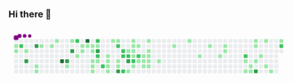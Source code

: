 ### Hi there 👋

<svg viewBox="-16 -32 880 192" width="880" height="192" xmlns="http://www.w3.org/2000/svg"><desc>Generated with https://github.com/Platane/snk</desc><style>:root{--cb:#1b1f230a;--cs:purple;--ce:#ebedf0;--c0:#ebedf0;--c1:#9be9a8;--c2:#40c463;--c3:#30a14e;--c4:#216e39}.c{shape-rendering:geometricPrecision;fill:var(--ce);stroke-width:1px;stroke:var(--cb);animation:none 43700ms linear infinite;width:12px;height:12px}@keyframes c0{0.45%{fill:var(--c1)}0.47%,100%{fill:var(--ce)}}.c.c0{fill:var(--c1);animation-name:c0}@keyframes c1{0.68%{fill:var(--c1)}0.7%,100%{fill:var(--ce)}}.c.c1{fill:var(--c1);animation-name:c1}@keyframes c2{63.38%{fill:var(--c2)}63.4%,100%{fill:var(--ce)}}.c.c2{fill:var(--c2);animation-name:c2}@keyframes c3{1.13%{fill:var(--c1)}1.15%,100%{fill:var(--ce)}}.c.c3{fill:var(--c1);animation-name:c3}@keyframes c4{91.29%{fill:var(--c3)}91.31%,100%{fill:var(--ce)}}.c.c4{fill:var(--c3);animation-name:c4}@keyframes c5{92.44%{fill:var(--c3)}92.46%,100%{fill:var(--ce)}}.c.c5{fill:var(--c3);animation-name:c5}@keyframes c6{21.96%{fill:var(--c1)}21.98%,100%{fill:var(--ce)}}.c.c6{fill:var(--c1);animation-name:c6}@keyframes c7{22.19%{fill:var(--c1)}22.21%,100%{fill:var(--ce)}}.c.c7{fill:var(--c1);animation-name:c7}@keyframes c8{2.05%{fill:var(--c1)}2.07%,100%{fill:var(--ce)}}.c.c8{fill:var(--c1);animation-name:c8}@keyframes c9{2.51%{fill:var(--c1)}2.53%,100%{fill:var(--ce)}}.c.c9{fill:var(--c1);animation-name:c9}@keyframes ca{2.96%{fill:var(--c1)}2.98%,100%{fill:var(--ce)}}.c.ca{fill:var(--c1);animation-name:ca}@keyframes cb{94.27%{fill:var(--c4)}94.29%,100%{fill:var(--ce)}}.c.cb{fill:var(--c4);animation-name:cb}@keyframes cc{89.01%{fill:var(--c3)}89.03%,100%{fill:var(--ce)}}.c.cc{fill:var(--c3);animation-name:cc}@keyframes cd{20.58%{fill:var(--c1)}20.6%,100%{fill:var(--ce)}}.c.cd{fill:var(--c1);animation-name:cd}@keyframes ce{3.65%{fill:var(--c1)}3.67%,100%{fill:var(--ce)}}.c.ce{fill:var(--c1);animation-name:ce}@keyframes cf{88.32%{fill:var(--c3)}88.34%,100%{fill:var(--ce)}}.c.cf{fill:var(--c3);animation-name:cf}@keyframes cg{60.63%{fill:var(--c2)}60.65%,100%{fill:var(--ce)}}.c.cg{fill:var(--c2);animation-name:cg}@keyframes ch{19.67%{fill:var(--c1)}19.69%,100%{fill:var(--ce)}}.c.ch{fill:var(--c1);animation-name:ch}@keyframes ci{4.34%{fill:var(--c1)}4.36%,100%{fill:var(--ce)}}.c.ci{fill:var(--c1);animation-name:ci}@keyframes cj{19.21%{fill:var(--c1)}19.23%,100%{fill:var(--ce)}}.c.cj{fill:var(--c1);animation-name:cj}@keyframes ck{96.33%{fill:var(--c4)}96.35%,100%{fill:var(--ce)}}.c.ck{fill:var(--c4);animation-name:ck}@keyframes cl{4.57%{fill:var(--c1)}4.59%,100%{fill:var(--ce)}}.c.cl{fill:var(--c1);animation-name:cl}@keyframes cm{4.8%{fill:var(--c1)}4.82%,100%{fill:var(--ce)}}.c.cm{fill:var(--c1);animation-name:cm}@keyframes cn{18.75%{fill:var(--c1)}18.77%,100%{fill:var(--ce)}}.c.cn{fill:var(--c1);animation-name:cn}@keyframes co{16.01%{fill:var(--c1)}16.03%,100%{fill:var(--ce)}}.c.co{fill:var(--c1);animation-name:co}@keyframes cp{16.24%{fill:var(--c1)}16.26%,100%{fill:var(--ce)}}.c.cp{fill:var(--c1);animation-name:cp}@keyframes cq{16.47%{fill:var(--c1)}16.49%,100%{fill:var(--ce)}}.c.cq{fill:var(--c1);animation-name:cq}@keyframes cr{53.77%{fill:var(--c2)}53.79%,100%{fill:var(--ce)}}.c.cr{fill:var(--c2);animation-name:cr}@keyframes cs{5.02%{fill:var(--c1)}5.04%,100%{fill:var(--ce)}}.c.cs{fill:var(--c1);animation-name:cs}@keyframes ct{87.18%{fill:var(--c3)}87.2%,100%{fill:var(--ce)}}.c.ct{fill:var(--c3);animation-name:ct}@keyframes cu{54.91%{fill:var(--c2)}54.93%,100%{fill:var(--ce)}}.c.cu{fill:var(--c2);animation-name:cu}@keyframes cv{15.78%{fill:var(--c1)}15.8%,100%{fill:var(--ce)}}.c.cv{fill:var(--c1);animation-name:cv}@keyframes cw{55.6%{fill:var(--c2)}55.62%,100%{fill:var(--ce)}}.c.cw{fill:var(--c2);animation-name:cw}@keyframes cx{15.09%{fill:var(--c1)}15.11%,100%{fill:var(--ce)}}.c.cx{fill:var(--c1);animation-name:cx}@keyframes cy{14.86%{fill:var(--c1)}14.88%,100%{fill:var(--ce)}}.c.cy{fill:var(--c1);animation-name:cy}@keyframes cz{17.38%{fill:var(--c1)}17.4%,100%{fill:var(--ce)}}.c.cz{fill:var(--c1);animation-name:cz}@keyframes c10{17.15%{fill:var(--c1)}17.17%,100%{fill:var(--ce)}}.c.c10{fill:var(--c1);animation-name:c10}@keyframes c11{5.94%{fill:var(--c1)}5.96%,100%{fill:var(--ce)}}.c.c11{fill:var(--c1);animation-name:c11}@keyframes c12{6.17%{fill:var(--c1)}6.19%,100%{fill:var(--ce)}}.c.c12{fill:var(--c1);animation-name:c12}@keyframes c13{52.62%{fill:var(--c2)}52.64%,100%{fill:var(--ce)}}.c.c13{fill:var(--c2);animation-name:c13}@keyframes c14{14.41%{fill:var(--c1)}14.43%,100%{fill:var(--ce)}}.c.c14{fill:var(--c1);animation-name:c14}@keyframes c15{14.18%{fill:var(--c1)}14.2%,100%{fill:var(--ce)}}.c.c15{fill:var(--c1);animation-name:c15}@keyframes c16{85.34%{fill:var(--c3)}85.36%,100%{fill:var(--ce)}}.c.c16{fill:var(--c3);animation-name:c16}@keyframes c17{52.16%{fill:var(--c2)}52.18%,100%{fill:var(--ce)}}.c.c17{fill:var(--c2);animation-name:c17}@keyframes c18{51.94%{fill:var(--c2)}51.96%,100%{fill:var(--ce)}}.c.c18{fill:var(--c2);animation-name:c18}@keyframes c19{56.74%{fill:var(--c2)}56.76%,100%{fill:var(--ce)}}.c.c19{fill:var(--c2);animation-name:c19}@keyframes c1a{8%{fill:var(--c1)}8.02%,100%{fill:var(--ce)}}.c.c1a{fill:var(--c1);animation-name:c1a}@keyframes c1b{51.71%{fill:var(--c2)}51.73%,100%{fill:var(--ce)}}.c.c1b{fill:var(--c2);animation-name:c1b}@keyframes c1c{84.43%{fill:var(--c3)}84.45%,100%{fill:var(--ce)}}.c.c1c{fill:var(--c3);animation-name:c1c}@keyframes c1d{13.03%{fill:var(--c1)}13.05%,100%{fill:var(--ce)}}.c.c1d{fill:var(--c1);animation-name:c1d}@keyframes c1e{6.85%{fill:var(--c1)}6.87%,100%{fill:var(--ce)}}.c.c1e{fill:var(--c1);animation-name:c1e}@keyframes c1f{7.08%{fill:var(--c1)}7.1%,100%{fill:var(--ce)}}.c.c1f{fill:var(--c1);animation-name:c1f}@keyframes c1g{7.77%{fill:var(--c1)}7.79%,100%{fill:var(--ce)}}.c.c1g{fill:var(--c1);animation-name:c1g}@keyframes c1h{50.56%{fill:var(--c1)}50.58%,100%{fill:var(--ce)}}.c.c1h{fill:var(--c1);animation-name:c1h}@keyframes c1i{51.25%{fill:var(--c2)}51.27%,100%{fill:var(--ce)}}.c.c1i{fill:var(--c2);animation-name:c1i}@keyframes c1j{12.58%{fill:var(--c1)}12.6%,100%{fill:var(--ce)}}.c.c1j{fill:var(--c1);animation-name:c1j}@keyframes c1k{7.31%{fill:var(--c1)}7.33%,100%{fill:var(--ce)}}.c.c1k{fill:var(--c1);animation-name:c1k}@keyframes c1l{50.79%{fill:var(--c2)}50.81%,100%{fill:var(--ce)}}.c.c1l{fill:var(--c2);animation-name:c1l}@keyframes c1m{12.12%{fill:var(--c1)}12.14%,100%{fill:var(--ce)}}.c.c1m{fill:var(--c1);animation-name:c1m}@keyframes c1n{10.75%{fill:var(--c1)}10.77%,100%{fill:var(--ce)}}.c.c1n{fill:var(--c1);animation-name:c1n}@keyframes c1o{10.97%{fill:var(--c1)}10.99%,100%{fill:var(--ce)}}.c.c1o{fill:var(--c1);animation-name:c1o}@keyframes c1p{11.66%{fill:var(--c1)}11.68%,100%{fill:var(--ce)}}.c.c1p{fill:var(--c1);animation-name:c1p}@keyframes c1q{9.37%{fill:var(--c1)}9.39%,100%{fill:var(--ce)}}.c.c1q{fill:var(--c1);animation-name:c1q}@keyframes c1r{10.29%{fill:var(--c1)}10.31%,100%{fill:var(--ce)}}.c.c1r{fill:var(--c1);animation-name:c1r}@keyframes c1s{10.52%{fill:var(--c1)}10.54%,100%{fill:var(--ce)}}.c.c1s{fill:var(--c1);animation-name:c1s}@keyframes c1t{11.2%{fill:var(--c1)}11.22%,100%{fill:var(--ce)}}.c.c1t{fill:var(--c1);animation-name:c1t}@keyframes c1u{11.43%{fill:var(--c1)}11.45%,100%{fill:var(--ce)}}.c.c1u{fill:var(--c1);animation-name:c1u}@keyframes c1v{28.14%{fill:var(--c1)}28.16%,100%{fill:var(--ce)}}.c.c1v{fill:var(--c1);animation-name:c1v}@keyframes c1w{29.51%{fill:var(--c1)}29.53%,100%{fill:var(--ce)}}.c.c1w{fill:var(--c1);animation-name:c1w}@keyframes c1x{30.42%{fill:var(--c1)}30.44%,100%{fill:var(--ce)}}.c.c1x{fill:var(--c1);animation-name:c1x}@keyframes c1y{33.86%{fill:var(--c1)}33.88%,100%{fill:var(--ce)}}.c.c1y{fill:var(--c1);animation-name:c1y}@keyframes c1z{31.57%{fill:var(--c1)}31.59%,100%{fill:var(--ce)}}.c.c1z{fill:var(--c1);animation-name:c1z}@keyframes c20{32.94%{fill:var(--c1)}32.96%,100%{fill:var(--ce)}}.c.c20{fill:var(--c1);animation-name:c20}@keyframes c21{32.26%{fill:var(--c1)}32.28%,100%{fill:var(--ce)}}.c.c21{fill:var(--c1);animation-name:c21}@keyframes c22{32.48%{fill:var(--c1)}32.5%,100%{fill:var(--ce)}}.c.c22{fill:var(--c1);animation-name:c22}@keyframes c23{73.9%{fill:var(--c2)}73.92%,100%{fill:var(--ce)}}.c.c23{fill:var(--c2);animation-name:c23}@keyframes c24{36.15%{fill:var(--c1)}36.17%,100%{fill:var(--ce)}}.c.c24{fill:var(--c1);animation-name:c24}@keyframes c25{39.81%{fill:var(--c1)}39.83%,100%{fill:var(--ce)}}.c.c25{fill:var(--c1);animation-name:c25}@keyframes c26{39.35%{fill:var(--c1)}39.37%,100%{fill:var(--ce)}}.c.c26{fill:var(--c1);animation-name:c26}@keyframes c27{39.58%{fill:var(--c1)}39.6%,100%{fill:var(--ce)}}.c.c27{fill:var(--c1);animation-name:c27}@keyframes c28{41.64%{fill:var(--c1)}41.66%,100%{fill:var(--ce)}}.c.c28{fill:var(--c1);animation-name:c28}@keyframes c29{41.41%{fill:var(--c1)}41.43%,100%{fill:var(--ce)}}.c.c29{fill:var(--c1);animation-name:c29}@keyframes c2a{36.6%{fill:var(--c1)}36.62%,100%{fill:var(--ce)}}.c.c2a{fill:var(--c1);animation-name:c2a}@keyframes c2b{78.25%{fill:var(--c3)}78.27%,100%{fill:var(--ce)}}.c.c2b{fill:var(--c3);animation-name:c2b}@keyframes c2c{37.06%{fill:var(--c1)}37.08%,100%{fill:var(--ce)}}.c.c2c{fill:var(--c1);animation-name:c2c}@keyframes c2d{42.1%{fill:var(--c1)}42.12%,100%{fill:var(--ce)}}.c.c2d{fill:var(--c1);animation-name:c2d}@keyframes c2e{37.75%{fill:var(--c1)}37.77%,100%{fill:var(--ce)}}.c.c2e{fill:var(--c1);animation-name:c2e}@keyframes c2f{38.21%{fill:var(--c1)}38.23%,100%{fill:var(--ce)}}.c.c2f{fill:var(--c1);animation-name:c2f}@keyframes c2g{42.78%{fill:var(--c1)}42.8%,100%{fill:var(--ce)}}.c.c2g{fill:var(--c1);animation-name:c2g}@keyframes c2h{75.96%{fill:var(--c2)}75.98%,100%{fill:var(--ce)}}.c.c2h{fill:var(--c2);animation-name:c2h}.u{transform-origin:0 0;transform:scale(0,1);animation:none linear 43700ms infinite}@keyframes u0{0.45%{transform:scale(0.000,1)}0.47%,0.68%{transform:scale(0.015,1)}0.7%,1.13%{transform:scale(0.030,1)}1.15%,2.05%{transform:scale(0.045,1)}2.07%,2.51%{transform:scale(0.061,1)}2.53%,2.96%{transform:scale(0.076,1)}2.98%,3.65%{transform:scale(0.091,1)}3.67%,4.34%{transform:scale(0.106,1)}4.36%,4.57%{transform:scale(0.121,1)}4.59%,4.8%{transform:scale(0.136,1)}4.82%,5.02%{transform:scale(0.152,1)}5.04%,5.94%{transform:scale(0.167,1)}5.96%,6.17%{transform:scale(0.182,1)}6.19%,6.85%{transform:scale(0.197,1)}6.87%,7.08%{transform:scale(0.212,1)}7.1%,7.31%{transform:scale(0.227,1)}7.33%,7.77%{transform:scale(0.242,1)}7.79%,8%{transform:scale(0.258,1)}8.02%,9.37%{transform:scale(0.273,1)}9.39%,10.29%{transform:scale(0.288,1)}10.31%,10.52%{transform:scale(0.303,1)}10.54%,10.75%{transform:scale(0.318,1)}10.77%,10.97%{transform:scale(0.333,1)}10.99%,11.2%{transform:scale(0.348,1)}11.22%,11.43%{transform:scale(0.364,1)}11.45%,11.66%{transform:scale(0.379,1)}11.68%,12.12%{transform:scale(0.394,1)}12.14%,12.58%{transform:scale(0.409,1)}12.6%,13.03%{transform:scale(0.424,1)}13.05%,14.18%{transform:scale(0.439,1)}14.2%,14.41%{transform:scale(0.455,1)}14.43%,14.86%{transform:scale(0.470,1)}14.88%,15.09%{transform:scale(0.485,1)}15.11%,15.78%{transform:scale(0.500,1)}15.8%,16.01%{transform:scale(0.515,1)}16.03%,16.24%{transform:scale(0.530,1)}16.26%,16.47%{transform:scale(0.545,1)}16.49%,17.15%{transform:scale(0.561,1)}17.17%,17.38%{transform:scale(0.576,1)}17.4%,18.75%{transform:scale(0.591,1)}18.77%,19.21%{transform:scale(0.606,1)}19.23%,19.67%{transform:scale(0.621,1)}19.69%,20.58%{transform:scale(0.636,1)}20.6%,21.96%{transform:scale(0.652,1)}21.98%,22.19%{transform:scale(0.667,1)}22.21%,28.14%{transform:scale(0.682,1)}28.16%,29.51%{transform:scale(0.697,1)}29.53%,30.42%{transform:scale(0.712,1)}30.44%,31.57%{transform:scale(0.727,1)}31.59%,32.26%{transform:scale(0.742,1)}32.28%,32.48%{transform:scale(0.758,1)}32.5%,32.94%{transform:scale(0.773,1)}32.96%,33.86%{transform:scale(0.788,1)}33.88%,36.15%{transform:scale(0.803,1)}36.17%,36.6%{transform:scale(0.818,1)}36.62%,37.06%{transform:scale(0.833,1)}37.08%,37.75%{transform:scale(0.848,1)}37.77%,38.21%{transform:scale(0.864,1)}38.23%,39.35%{transform:scale(0.879,1)}39.37%,39.58%{transform:scale(0.894,1)}39.6%,39.81%{transform:scale(0.909,1)}39.83%,41.41%{transform:scale(0.924,1)}41.43%,41.64%{transform:scale(0.939,1)}41.66%,42.1%{transform:scale(0.955,1)}42.12%,42.78%{transform:scale(0.970,1)}42.8%,50.56%{transform:scale(0.985,1)}50.58%,100%{transform:scale(1.000,1)}}.u.u0{fill:var(--c1);animation-name:u0;transform-origin:0.0px 0}@keyframes u1{50.79%{transform:scale(0.000,1)}50.81%,51.25%{transform:scale(0.071,1)}51.27%,51.71%{transform:scale(0.143,1)}51.73%,51.94%{transform:scale(0.214,1)}51.96%,52.16%{transform:scale(0.286,1)}52.18%,52.62%{transform:scale(0.357,1)}52.64%,53.77%{transform:scale(0.429,1)}53.79%,54.91%{transform:scale(0.500,1)}54.93%,55.6%{transform:scale(0.571,1)}55.62%,56.74%{transform:scale(0.643,1)}56.76%,60.63%{transform:scale(0.714,1)}60.65%,63.38%{transform:scale(0.786,1)}63.4%,73.9%{transform:scale(0.857,1)}73.92%,75.96%{transform:scale(0.929,1)}75.98%,100%{transform:scale(1.000,1)}}.u.u1{fill:var(--c2);animation-name:u1;transform-origin:621.9px 0}@keyframes u2{78.25%{transform:scale(0.000,1)}78.27%,84.43%{transform:scale(0.125,1)}84.45%,85.34%{transform:scale(0.250,1)}85.36%,87.18%{transform:scale(0.375,1)}87.2%,88.32%{transform:scale(0.500,1)}88.34%,89.01%{transform:scale(0.625,1)}89.03%,91.29%{transform:scale(0.750,1)}91.31%,92.44%{transform:scale(0.875,1)}92.46%,100%{transform:scale(1.000,1)}}.u.u2{fill:var(--c3);animation-name:u2;transform-origin:753.8px 0}@keyframes u3{94.27%{transform:scale(0.000,1)}94.29%,96.33%{transform:scale(0.500,1)}96.35%,100%{transform:scale(1.000,1)}}.u.u3{fill:var(--c4);animation-name:u3;transform-origin:829.2px 0}.s{shape-rendering:geometricPrecision;fill:var(--cs);animation:none linear 43700ms infinite}@keyframes s0{0%,99.77%{transform:translate(0px,-16px)}0.69%{transform:translate(0px,32px)}1.83%{transform:translate(80px,32px)}2.06%{transform:translate(80px,16px)}2.75%{transform:translate(128px,16px)}2.97%{transform:translate(128px,0px)}3.66%{transform:translate(176px,0px)}3.89%{transform:translate(176px,16px)}5.72%{transform:translate(304px,16px)}5.95%{transform:translate(304px,0px)}6.86%{transform:translate(368px,0px)}7.09%{transform:translate(368px,16px)}7.32%{transform:translate(384px,16px)}7.55%{transform:translate(384px,32px)}8.01%{transform:translate(352px,32px)}8.24%{transform:translate(352px,16px)}9.15%,10.07%{transform:translate(416px,16px)}9.38%{transform:translate(416px,0px)}9.61%{transform:translate(432px,0px)}9.84%{transform:translate(432px,16px)}10.53%{transform:translate(416px,48px)}10.76%{transform:translate(400px,48px)}10.98%,11.9%{transform:translate(400px,64px)}11.21%{transform:translate(416px,64px)}11.44%{transform:translate(416px,80px)}11.67%{transform:translate(400px,80px)}12.13%,51.03%{transform:translate(384px,64px)}12.36%{transform:translate(384px,80px)}12.81%,57.21%{transform:translate(352px,80px)}13.04%,56.98%{transform:translate(352px,96px)}13.27%{transform:translate(368px,96px)}13.5%{transform:translate(368px,80px)}14.19%{transform:translate(320px,80px)}14.42%,84.9%{transform:translate(320px,64px)}14.87%,17.62%{transform:translate(288px,64px)}15.1%{transform:translate(288px,48px)}15.33%,55.15%{transform:translate(272px,48px)}15.56%{transform:translate(272px,64px)}16.02%,18.31%{transform:translate(240px,64px)}16.48%{transform:translate(240px,96px)}17.16%{transform:translate(288px,96px)}18.76%{transform:translate(240px,32px)}19.45%{transform:translate(192px,32px)}19.68%{transform:translate(192px,48px)}19.91%{transform:translate(176px,48px)}20.37%{transform:translate(176px,80px)}21.97%{transform:translate(64px,80px)}22.2%{transform:translate(64px,96px)}25.63%,85.58%{transform:translate(304px,96px)}25.86%{transform:translate(304px,80px)}27.92%{transform:translate(448px,80px)}28.15%{transform:translate(448px,64px)}28.83%{transform:translate(496px,64px)}29.52%{transform:translate(496px,16px)}30.21%{transform:translate(544px,16px)}30.43%{transform:translate(544px,0px)}31.35%{transform:translate(608px,0px)}31.58%{transform:translate(608px,16px)}32.27%{transform:translate(656px,16px)}32.49%{transform:translate(656px,32px)}32.72%{transform:translate(640px,32px)}32.95%{transform:translate(640px,48px)}33.87%{transform:translate(576px,48px)}34.1%{transform:translate(576px,64px)}36.84%{transform:translate(768px,64px)}37.07%{transform:translate(768px,48px)}37.3%{transform:translate(784px,48px)}37.76%,38.67%{transform:translate(784px,80px)}37.99%{transform:translate(800px,80px)}38.22%{transform:translate(800px,96px)}38.44%{transform:translate(784px,96px)}39.36%{transform:translate(736px,80px)}39.59%,78.49%{transform:translate(736px,96px)}39.82%{transform:translate(720px,96px)}40.05%{transform:translate(720px,80px)}40.5%{transform:translate(752px,80px)}41.65%{transform:translate(752px,0px)}42.79%{transform:translate(832px,0px)}43.02%{transform:translate(832px,-16px)}43.25%{transform:translate(816px,-16px)}43.94%{transform:translate(816px,32px)}50.34%{transform:translate(368px,32px)}50.57%,51.49%{transform:translate(368px,48px)}50.8%{transform:translate(384px,48px)}51.26%{transform:translate(368px,64px)}51.95%{transform:translate(336px,48px)}52.4%,58.35%{transform:translate(336px,16px)}52.63%{transform:translate(320px,16px)}52.86%{transform:translate(320px,0px)}54%{transform:translate(240px,0px)}54.69%{transform:translate(240px,48px)}55.61%{transform:translate(272px,80px)}56.52%,57.44%{transform:translate(336px,80px)}56.75%{transform:translate(336px,96px)}60.18%{transform:translate(208px,16px)}60.41%{transform:translate(208px,0px)}63.16%{transform:translate(16px,0px)}63.39%{transform:translate(16px,16px)}63.84%{transform:translate(48px,16px)}64.07%{transform:translate(48px,32px)}65.68%,88.56%{transform:translate(160px,32px)}65.9%{transform:translate(160px,48px)}75.51%{transform:translate(832px,48px)}75.97%{transform:translate(832px,16px)}77.12%{transform:translate(752px,16px)}78.26%{transform:translate(752px,96px)}78.95%{transform:translate(736px,64px)}85.35%{transform:translate(320px,96px)}86.5%{transform:translate(304px,32px)}89.24%{transform:translate(160px,80px)}89.7%{transform:translate(128px,80px)}89.93%{transform:translate(128px,64px)}91.3%{transform:translate(32px,64px)}91.53%{transform:translate(32px,48px)}91.99%{transform:translate(64px,48px)}92.45%{transform:translate(64px,16px)}93.59%{transform:translate(144px,16px)}94.28%{transform:translate(144px,64px)}95.42%{transform:translate(224px,64px)}96.34%{transform:translate(224px,0px)}98.4%{transform:translate(80px,0px)}98.63%{transform:translate(80px,-16px)}}.s.s0{transform:translate(0px,-16px);animation-name:s0}@keyframes s1{0%,99.77%{transform:translate(16px,-16px)}0.23%{transform:translate(0px,-16px)}0.92%{transform:translate(0px,32px)}2.06%{transform:translate(80px,32px)}2.29%{transform:translate(80px,16px)}2.97%{transform:translate(128px,16px)}3.2%{transform:translate(128px,0px)}3.89%{transform:translate(176px,0px)}4.12%{transform:translate(176px,16px)}5.95%{transform:translate(304px,16px)}6.18%{transform:translate(304px,0px)}7.09%{transform:translate(368px,0px)}7.32%{transform:translate(368px,16px)}7.55%{transform:translate(384px,16px)}7.78%{transform:translate(384px,32px)}8.24%{transform:translate(352px,32px)}8.47%{transform:translate(352px,16px)}9.38%,10.3%{transform:translate(416px,16px)}9.61%{transform:translate(416px,0px)}9.84%{transform:translate(432px,0px)}10.07%{transform:translate(432px,16px)}10.76%{transform:translate(416px,48px)}10.98%{transform:translate(400px,48px)}11.21%,12.13%{transform:translate(400px,64px)}11.44%{transform:translate(416px,64px)}11.67%{transform:translate(416px,80px)}11.9%{transform:translate(400px,80px)}12.36%,51.26%{transform:translate(384px,64px)}12.59%{transform:translate(384px,80px)}13.04%,57.44%{transform:translate(352px,80px)}13.27%,57.21%{transform:translate(352px,96px)}13.5%{transform:translate(368px,96px)}13.73%{transform:translate(368px,80px)}14.42%{transform:translate(320px,80px)}14.65%,85.13%{transform:translate(320px,64px)}15.1%,17.85%{transform:translate(288px,64px)}15.33%{transform:translate(288px,48px)}15.56%,55.38%{transform:translate(272px,48px)}15.79%{transform:translate(272px,64px)}16.25%,18.54%{transform:translate(240px,64px)}16.7%{transform:translate(240px,96px)}17.39%{transform:translate(288px,96px)}18.99%{transform:translate(240px,32px)}19.68%{transform:translate(192px,32px)}19.91%{transform:translate(192px,48px)}20.14%{transform:translate(176px,48px)}20.59%{transform:translate(176px,80px)}22.2%{transform:translate(64px,80px)}22.43%{transform:translate(64px,96px)}25.86%,85.81%{transform:translate(304px,96px)}26.09%{transform:translate(304px,80px)}28.15%{transform:translate(448px,80px)}28.38%{transform:translate(448px,64px)}29.06%{transform:translate(496px,64px)}29.75%{transform:translate(496px,16px)}30.43%{transform:translate(544px,16px)}30.66%{transform:translate(544px,0px)}31.58%{transform:translate(608px,0px)}31.81%{transform:translate(608px,16px)}32.49%{transform:translate(656px,16px)}32.72%{transform:translate(656px,32px)}32.95%{transform:translate(640px,32px)}33.18%{transform:translate(640px,48px)}34.1%{transform:translate(576px,48px)}34.32%{transform:translate(576px,64px)}37.07%{transform:translate(768px,64px)}37.3%{transform:translate(768px,48px)}37.53%{transform:translate(784px,48px)}37.99%,38.9%{transform:translate(784px,80px)}38.22%{transform:translate(800px,80px)}38.44%{transform:translate(800px,96px)}38.67%{transform:translate(784px,96px)}39.59%{transform:translate(736px,80px)}39.82%,78.72%{transform:translate(736px,96px)}40.05%{transform:translate(720px,96px)}40.27%{transform:translate(720px,80px)}40.73%{transform:translate(752px,80px)}41.88%{transform:translate(752px,0px)}43.02%{transform:translate(832px,0px)}43.25%{transform:translate(832px,-16px)}43.48%{transform:translate(816px,-16px)}44.16%{transform:translate(816px,32px)}50.57%{transform:translate(368px,32px)}50.8%,51.72%{transform:translate(368px,48px)}51.03%{transform:translate(384px,48px)}51.49%{transform:translate(368px,64px)}52.17%{transform:translate(336px,48px)}52.63%,58.58%{transform:translate(336px,16px)}52.86%{transform:translate(320px,16px)}53.09%{transform:translate(320px,0px)}54.23%{transform:translate(240px,0px)}54.92%{transform:translate(240px,48px)}55.84%{transform:translate(272px,80px)}56.75%,57.67%{transform:translate(336px,80px)}56.98%{transform:translate(336px,96px)}60.41%{transform:translate(208px,16px)}60.64%{transform:translate(208px,0px)}63.39%{transform:translate(16px,0px)}63.62%{transform:translate(16px,16px)}64.07%{transform:translate(48px,16px)}64.3%{transform:translate(48px,32px)}65.9%,88.79%{transform:translate(160px,32px)}66.13%{transform:translate(160px,48px)}75.74%{transform:translate(832px,48px)}76.2%{transform:translate(832px,16px)}77.35%{transform:translate(752px,16px)}78.49%{transform:translate(752px,96px)}79.18%{transform:translate(736px,64px)}85.58%{transform:translate(320px,96px)}86.73%{transform:translate(304px,32px)}89.47%{transform:translate(160px,80px)}89.93%{transform:translate(128px,80px)}90.16%{transform:translate(128px,64px)}91.53%{transform:translate(32px,64px)}91.76%{transform:translate(32px,48px)}92.22%{transform:translate(64px,48px)}92.68%{transform:translate(64px,16px)}93.82%{transform:translate(144px,16px)}94.51%{transform:translate(144px,64px)}95.65%{transform:translate(224px,64px)}96.57%{transform:translate(224px,0px)}98.63%{transform:translate(80px,0px)}98.86%{transform:translate(80px,-16px)}}.s.s1{transform:translate(16px,-16px);animation-name:s1}@keyframes s2{0%,99.77%{transform:translate(32px,-16px)}0.46%{transform:translate(0px,-16px)}1.14%{transform:translate(0px,32px)}2.29%{transform:translate(80px,32px)}2.52%{transform:translate(80px,16px)}3.2%{transform:translate(128px,16px)}3.43%{transform:translate(128px,0px)}4.12%{transform:translate(176px,0px)}4.35%{transform:translate(176px,16px)}6.18%{transform:translate(304px,16px)}6.41%{transform:translate(304px,0px)}7.32%{transform:translate(368px,0px)}7.55%{transform:translate(368px,16px)}7.78%{transform:translate(384px,16px)}8.01%{transform:translate(384px,32px)}8.47%{transform:translate(352px,32px)}8.7%{transform:translate(352px,16px)}9.61%,10.53%{transform:translate(416px,16px)}9.84%{transform:translate(416px,0px)}10.07%{transform:translate(432px,0px)}10.3%{transform:translate(432px,16px)}10.98%{transform:translate(416px,48px)}11.21%{transform:translate(400px,48px)}11.44%,12.36%{transform:translate(400px,64px)}11.67%{transform:translate(416px,64px)}11.9%{transform:translate(416px,80px)}12.13%{transform:translate(400px,80px)}12.59%,51.49%{transform:translate(384px,64px)}12.81%{transform:translate(384px,80px)}13.27%,57.67%{transform:translate(352px,80px)}13.5%,57.44%{transform:translate(352px,96px)}13.73%{transform:translate(368px,96px)}13.96%{transform:translate(368px,80px)}14.65%{transform:translate(320px,80px)}14.87%,85.35%{transform:translate(320px,64px)}15.33%,18.08%{transform:translate(288px,64px)}15.56%{transform:translate(288px,48px)}15.79%,55.61%{transform:translate(272px,48px)}16.02%{transform:translate(272px,64px)}16.48%,18.76%{transform:translate(240px,64px)}16.93%{transform:translate(240px,96px)}17.62%{transform:translate(288px,96px)}19.22%{transform:translate(240px,32px)}19.91%{transform:translate(192px,32px)}20.14%{transform:translate(192px,48px)}20.37%{transform:translate(176px,48px)}20.82%{transform:translate(176px,80px)}22.43%{transform:translate(64px,80px)}22.65%{transform:translate(64px,96px)}26.09%,86.04%{transform:translate(304px,96px)}26.32%{transform:translate(304px,80px)}28.38%{transform:translate(448px,80px)}28.6%{transform:translate(448px,64px)}29.29%{transform:translate(496px,64px)}29.98%{transform:translate(496px,16px)}30.66%{transform:translate(544px,16px)}30.89%{transform:translate(544px,0px)}31.81%{transform:translate(608px,0px)}32.04%{transform:translate(608px,16px)}32.72%{transform:translate(656px,16px)}32.95%{transform:translate(656px,32px)}33.18%{transform:translate(640px,32px)}33.41%{transform:translate(640px,48px)}34.32%{transform:translate(576px,48px)}34.55%{transform:translate(576px,64px)}37.3%{transform:translate(768px,64px)}37.53%{transform:translate(768px,48px)}37.76%{transform:translate(784px,48px)}38.22%,39.13%{transform:translate(784px,80px)}38.44%{transform:translate(800px,80px)}38.67%{transform:translate(800px,96px)}38.9%{transform:translate(784px,96px)}39.82%{transform:translate(736px,80px)}40.05%,78.95%{transform:translate(736px,96px)}40.27%{transform:translate(720px,96px)}40.5%{transform:translate(720px,80px)}40.96%{transform:translate(752px,80px)}42.11%{transform:translate(752px,0px)}43.25%{transform:translate(832px,0px)}43.48%{transform:translate(832px,-16px)}43.71%{transform:translate(816px,-16px)}44.39%{transform:translate(816px,32px)}50.8%{transform:translate(368px,32px)}51.03%,51.95%{transform:translate(368px,48px)}51.26%{transform:translate(384px,48px)}51.72%{transform:translate(368px,64px)}52.4%{transform:translate(336px,48px)}52.86%,58.81%{transform:translate(336px,16px)}53.09%{transform:translate(320px,16px)}53.32%{transform:translate(320px,0px)}54.46%{transform:translate(240px,0px)}55.15%{transform:translate(240px,48px)}56.06%{transform:translate(272px,80px)}56.98%,57.89%{transform:translate(336px,80px)}57.21%{transform:translate(336px,96px)}60.64%{transform:translate(208px,16px)}60.87%{transform:translate(208px,0px)}63.62%{transform:translate(16px,0px)}63.84%{transform:translate(16px,16px)}64.3%{transform:translate(48px,16px)}64.53%{transform:translate(48px,32px)}66.13%,89.02%{transform:translate(160px,32px)}66.36%{transform:translate(160px,48px)}75.97%{transform:translate(832px,48px)}76.43%{transform:translate(832px,16px)}77.57%{transform:translate(752px,16px)}78.72%{transform:translate(752px,96px)}79.41%{transform:translate(736px,64px)}85.81%{transform:translate(320px,96px)}86.96%{transform:translate(304px,32px)}89.7%{transform:translate(160px,80px)}90.16%{transform:translate(128px,80px)}90.39%{transform:translate(128px,64px)}91.76%{transform:translate(32px,64px)}91.99%{transform:translate(32px,48px)}92.45%{transform:translate(64px,48px)}92.91%{transform:translate(64px,16px)}94.05%{transform:translate(144px,16px)}94.74%{transform:translate(144px,64px)}95.88%{transform:translate(224px,64px)}96.8%{transform:translate(224px,0px)}98.86%{transform:translate(80px,0px)}99.08%{transform:translate(80px,-16px)}}.s.s2{transform:translate(32px,-16px);animation-name:s2}@keyframes s3{0%,99.77%{transform:translate(48px,-16px)}0.69%{transform:translate(0px,-16px)}1.37%{transform:translate(0px,32px)}2.52%{transform:translate(80px,32px)}2.75%{transform:translate(80px,16px)}3.43%{transform:translate(128px,16px)}3.66%{transform:translate(128px,0px)}4.35%{transform:translate(176px,0px)}4.58%{transform:translate(176px,16px)}6.41%{transform:translate(304px,16px)}6.64%{transform:translate(304px,0px)}7.55%{transform:translate(368px,0px)}7.78%{transform:translate(368px,16px)}8.01%{transform:translate(384px,16px)}8.24%{transform:translate(384px,32px)}8.7%{transform:translate(352px,32px)}8.92%{transform:translate(352px,16px)}9.84%,10.76%{transform:translate(416px,16px)}10.07%{transform:translate(416px,0px)}10.3%{transform:translate(432px,0px)}10.53%{transform:translate(432px,16px)}11.21%{transform:translate(416px,48px)}11.44%{transform:translate(400px,48px)}11.67%,12.59%{transform:translate(400px,64px)}11.9%{transform:translate(416px,64px)}12.13%{transform:translate(416px,80px)}12.36%{transform:translate(400px,80px)}12.81%,51.72%{transform:translate(384px,64px)}13.04%{transform:translate(384px,80px)}13.5%,57.89%{transform:translate(352px,80px)}13.73%,57.67%{transform:translate(352px,96px)}13.96%{transform:translate(368px,96px)}14.19%{transform:translate(368px,80px)}14.87%{transform:translate(320px,80px)}15.1%,85.58%{transform:translate(320px,64px)}15.56%,18.31%{transform:translate(288px,64px)}15.79%{transform:translate(288px,48px)}16.02%,55.84%{transform:translate(272px,48px)}16.25%{transform:translate(272px,64px)}16.7%,18.99%{transform:translate(240px,64px)}17.16%{transform:translate(240px,96px)}17.85%{transform:translate(288px,96px)}19.45%{transform:translate(240px,32px)}20.14%{transform:translate(192px,32px)}20.37%{transform:translate(192px,48px)}20.59%{transform:translate(176px,48px)}21.05%{transform:translate(176px,80px)}22.65%{transform:translate(64px,80px)}22.88%{transform:translate(64px,96px)}26.32%,86.27%{transform:translate(304px,96px)}26.54%{transform:translate(304px,80px)}28.6%{transform:translate(448px,80px)}28.83%{transform:translate(448px,64px)}29.52%{transform:translate(496px,64px)}30.21%{transform:translate(496px,16px)}30.89%{transform:translate(544px,16px)}31.12%{transform:translate(544px,0px)}32.04%{transform:translate(608px,0px)}32.27%{transform:translate(608px,16px)}32.95%{transform:translate(656px,16px)}33.18%{transform:translate(656px,32px)}33.41%{transform:translate(640px,32px)}33.64%{transform:translate(640px,48px)}34.55%{transform:translate(576px,48px)}34.78%{transform:translate(576px,64px)}37.53%{transform:translate(768px,64px)}37.76%{transform:translate(768px,48px)}37.99%{transform:translate(784px,48px)}38.44%,39.36%{transform:translate(784px,80px)}38.67%{transform:translate(800px,80px)}38.9%{transform:translate(800px,96px)}39.13%{transform:translate(784px,96px)}40.05%{transform:translate(736px,80px)}40.27%,79.18%{transform:translate(736px,96px)}40.5%{transform:translate(720px,96px)}40.73%{transform:translate(720px,80px)}41.19%{transform:translate(752px,80px)}42.33%{transform:translate(752px,0px)}43.48%{transform:translate(832px,0px)}43.71%{transform:translate(832px,-16px)}43.94%{transform:translate(816px,-16px)}44.62%{transform:translate(816px,32px)}51.03%{transform:translate(368px,32px)}51.26%,52.17%{transform:translate(368px,48px)}51.49%{transform:translate(384px,48px)}51.95%{transform:translate(368px,64px)}52.63%{transform:translate(336px,48px)}53.09%,59.04%{transform:translate(336px,16px)}53.32%{transform:translate(320px,16px)}53.55%{transform:translate(320px,0px)}54.69%{transform:translate(240px,0px)}55.38%{transform:translate(240px,48px)}56.29%{transform:translate(272px,80px)}57.21%,58.12%{transform:translate(336px,80px)}57.44%{transform:translate(336px,96px)}60.87%{transform:translate(208px,16px)}61.1%{transform:translate(208px,0px)}63.84%{transform:translate(16px,0px)}64.07%{transform:translate(16px,16px)}64.53%{transform:translate(48px,16px)}64.76%{transform:translate(48px,32px)}66.36%,89.24%{transform:translate(160px,32px)}66.59%{transform:translate(160px,48px)}76.2%{transform:translate(832px,48px)}76.66%{transform:translate(832px,16px)}77.8%{transform:translate(752px,16px)}78.95%{transform:translate(752px,96px)}79.63%{transform:translate(736px,64px)}86.04%{transform:translate(320px,96px)}87.19%{transform:translate(304px,32px)}89.93%{transform:translate(160px,80px)}90.39%{transform:translate(128px,80px)}90.62%{transform:translate(128px,64px)}91.99%{transform:translate(32px,64px)}92.22%{transform:translate(32px,48px)}92.68%{transform:translate(64px,48px)}93.14%{transform:translate(64px,16px)}94.28%{transform:translate(144px,16px)}94.97%{transform:translate(144px,64px)}96.11%{transform:translate(224px,64px)}97.03%{transform:translate(224px,0px)}99.08%{transform:translate(80px,0px)}99.31%{transform:translate(80px,-16px)}}.s.s3{transform:translate(48px,-16px);animation-name:s3}</style><rect class="c" x="2" y="2" rx="2" ry="2"/><rect class="c c0" x="2" y="18" rx="2" ry="2"/><rect class="c c1" x="2" y="34" rx="2" ry="2"/><rect class="c" x="2" y="50" rx="2" ry="2"/><rect class="c" x="2" y="66" rx="2" ry="2"/><rect class="c" x="2" y="82" rx="2" ry="2"/><rect class="c" x="2" y="98" rx="2" ry="2"/><rect class="c" x="18" y="2" rx="2" ry="2"/><rect class="c c2" x="18" y="18" rx="2" ry="2"/><rect class="c" x="18" y="34" rx="2" ry="2"/><rect class="c" x="18" y="50" rx="2" ry="2"/><rect class="c" x="18" y="66" rx="2" ry="2"/><rect class="c" x="18" y="82" rx="2" ry="2"/><rect class="c" x="18" y="98" rx="2" ry="2"/><rect class="c" x="34" y="2" rx="2" ry="2"/><rect class="c" x="34" y="18" rx="2" ry="2"/><rect class="c c3" x="34" y="34" rx="2" ry="2"/><rect class="c" x="34" y="50" rx="2" ry="2"/><rect class="c c4" x="34" y="66" rx="2" ry="2"/><rect class="c" x="34" y="82" rx="2" ry="2"/><rect class="c" x="34" y="98" rx="2" ry="2"/><rect class="c" x="50" y="2" rx="2" ry="2"/><rect class="c" x="50" y="18" rx="2" ry="2"/><rect class="c" x="50" y="34" rx="2" ry="2"/><rect class="c" x="50" y="50" rx="2" ry="2"/><rect class="c" x="50" y="66" rx="2" ry="2"/><rect class="c" x="50" y="82" rx="2" ry="2"/><rect class="c" x="50" y="98" rx="2" ry="2"/><rect class="c" x="66" y="2" rx="2" ry="2"/><rect class="c c5" x="66" y="18" rx="2" ry="2"/><rect class="c" x="66" y="34" rx="2" ry="2"/><rect class="c" x="66" y="50" rx="2" ry="2"/><rect class="c" x="66" y="66" rx="2" ry="2"/><rect class="c c6" x="66" y="82" rx="2" ry="2"/><rect class="c c7" x="66" y="98" rx="2" ry="2"/><rect class="c" x="82" y="2" rx="2" ry="2"/><rect class="c c8" x="82" y="18" rx="2" ry="2"/><rect class="c" x="82" y="34" rx="2" ry="2"/><rect class="c" x="82" y="50" rx="2" ry="2"/><rect class="c" x="82" y="66" rx="2" ry="2"/><rect class="c" x="82" y="82" rx="2" ry="2"/><rect class="c" x="82" y="98" rx="2" ry="2"/><rect class="c" x="98" y="2" rx="2" ry="2"/><rect class="c" x="98" y="18" rx="2" ry="2"/><rect class="c" x="98" y="34" rx="2" ry="2"/><rect class="c" x="98" y="50" rx="2" ry="2"/><rect class="c" x="98" y="66" rx="2" ry="2"/><rect class="c" x="98" y="82" rx="2" ry="2"/><rect class="c" x="98" y="98" rx="2" ry="2"/><rect class="c" x="114" y="2" rx="2" ry="2"/><rect class="c c9" x="114" y="18" rx="2" ry="2"/><rect class="c" x="114" y="34" rx="2" ry="2"/><rect class="c" x="114" y="50" rx="2" ry="2"/><rect class="c" x="114" y="66" rx="2" ry="2"/><rect class="c" x="114" y="82" rx="2" ry="2"/><rect class="c" x="114" y="98" rx="2" ry="2"/><rect class="c ca" x="130" y="2" rx="2" ry="2"/><rect class="c" x="130" y="18" rx="2" ry="2"/><rect class="c" x="130" y="34" rx="2" ry="2"/><rect class="c" x="130" y="50" rx="2" ry="2"/><rect class="c" x="130" y="66" rx="2" ry="2"/><rect class="c" x="130" y="82" rx="2" ry="2"/><rect class="c" x="130" y="98" rx="2" ry="2"/><rect class="c" x="146" y="2" rx="2" ry="2"/><rect class="c" x="146" y="18" rx="2" ry="2"/><rect class="c" x="146" y="34" rx="2" ry="2"/><rect class="c" x="146" y="50" rx="2" ry="2"/><rect class="c cb" x="146" y="66" rx="2" ry="2"/><rect class="c" x="146" y="82" rx="2" ry="2"/><rect class="c" x="146" y="98" rx="2" ry="2"/><rect class="c" x="162" y="2" rx="2" ry="2"/><rect class="c" x="162" y="18" rx="2" ry="2"/><rect class="c" x="162" y="34" rx="2" ry="2"/><rect class="c" x="162" y="50" rx="2" ry="2"/><rect class="c cc" x="162" y="66" rx="2" ry="2"/><rect class="c cd" x="162" y="82" rx="2" ry="2"/><rect class="c" x="162" y="98" rx="2" ry="2"/><rect class="c ce" x="178" y="2" rx="2" ry="2"/><rect class="c" x="178" y="18" rx="2" ry="2"/><rect class="c cf" x="178" y="34" rx="2" ry="2"/><rect class="c" x="178" y="50" rx="2" ry="2"/><rect class="c" x="178" y="66" rx="2" ry="2"/><rect class="c" x="178" y="82" rx="2" ry="2"/><rect class="c" x="178" y="98" rx="2" ry="2"/><rect class="c cg" x="194" y="2" rx="2" ry="2"/><rect class="c" x="194" y="18" rx="2" ry="2"/><rect class="c" x="194" y="34" rx="2" ry="2"/><rect class="c ch" x="194" y="50" rx="2" ry="2"/><rect class="c" x="194" y="66" rx="2" ry="2"/><rect class="c" x="194" y="82" rx="2" ry="2"/><rect class="c" x="194" y="98" rx="2" ry="2"/><rect class="c" x="210" y="2" rx="2" ry="2"/><rect class="c ci" x="210" y="18" rx="2" ry="2"/><rect class="c cj" x="210" y="34" rx="2" ry="2"/><rect class="c" x="210" y="50" rx="2" ry="2"/><rect class="c" x="210" y="66" rx="2" ry="2"/><rect class="c" x="210" y="82" rx="2" ry="2"/><rect class="c" x="210" y="98" rx="2" ry="2"/><rect class="c ck" x="226" y="2" rx="2" ry="2"/><rect class="c cl" x="226" y="18" rx="2" ry="2"/><rect class="c" x="226" y="34" rx="2" ry="2"/><rect class="c" x="226" y="50" rx="2" ry="2"/><rect class="c" x="226" y="66" rx="2" ry="2"/><rect class="c" x="226" y="82" rx="2" ry="2"/><rect class="c" x="226" y="98" rx="2" ry="2"/><rect class="c" x="242" y="2" rx="2" ry="2"/><rect class="c cm" x="242" y="18" rx="2" ry="2"/><rect class="c cn" x="242" y="34" rx="2" ry="2"/><rect class="c" x="242" y="50" rx="2" ry="2"/><rect class="c co" x="242" y="66" rx="2" ry="2"/><rect class="c cp" x="242" y="82" rx="2" ry="2"/><rect class="c cq" x="242" y="98" rx="2" ry="2"/><rect class="c cr" x="258" y="2" rx="2" ry="2"/><rect class="c cs" x="258" y="18" rx="2" ry="2"/><rect class="c ct" x="258" y="34" rx="2" ry="2"/><rect class="c cu" x="258" y="50" rx="2" ry="2"/><rect class="c cv" x="258" y="66" rx="2" ry="2"/><rect class="c" x="258" y="82" rx="2" ry="2"/><rect class="c" x="258" y="98" rx="2" ry="2"/><rect class="c" x="274" y="2" rx="2" ry="2"/><rect class="c" x="274" y="18" rx="2" ry="2"/><rect class="c" x="274" y="34" rx="2" ry="2"/><rect class="c" x="274" y="50" rx="2" ry="2"/><rect class="c" x="274" y="66" rx="2" ry="2"/><rect class="c cw" x="274" y="82" rx="2" ry="2"/><rect class="c" x="274" y="98" rx="2" ry="2"/><rect class="c" x="290" y="2" rx="2" ry="2"/><rect class="c" x="290" y="18" rx="2" ry="2"/><rect class="c" x="290" y="34" rx="2" ry="2"/><rect class="c cx" x="290" y="50" rx="2" ry="2"/><rect class="c cy" x="290" y="66" rx="2" ry="2"/><rect class="c cz" x="290" y="82" rx="2" ry="2"/><rect class="c c10" x="290" y="98" rx="2" ry="2"/><rect class="c c11" x="306" y="2" rx="2" ry="2"/><rect class="c" x="306" y="18" rx="2" ry="2"/><rect class="c" x="306" y="34" rx="2" ry="2"/><rect class="c" x="306" y="50" rx="2" ry="2"/><rect class="c" x="306" y="66" rx="2" ry="2"/><rect class="c" x="306" y="82" rx="2" ry="2"/><rect class="c" x="306" y="98" rx="2" ry="2"/><rect class="c c12" x="322" y="2" rx="2" ry="2"/><rect class="c c13" x="322" y="18" rx="2" ry="2"/><rect class="c" x="322" y="34" rx="2" ry="2"/><rect class="c" x="322" y="50" rx="2" ry="2"/><rect class="c c14" x="322" y="66" rx="2" ry="2"/><rect class="c c15" x="322" y="82" rx="2" ry="2"/><rect class="c c16" x="322" y="98" rx="2" ry="2"/><rect class="c" x="338" y="2" rx="2" ry="2"/><rect class="c" x="338" y="18" rx="2" ry="2"/><rect class="c c17" x="338" y="34" rx="2" ry="2"/><rect class="c c18" x="338" y="50" rx="2" ry="2"/><rect class="c" x="338" y="66" rx="2" ry="2"/><rect class="c" x="338" y="82" rx="2" ry="2"/><rect class="c c19" x="338" y="98" rx="2" ry="2"/><rect class="c" x="354" y="2" rx="2" ry="2"/><rect class="c" x="354" y="18" rx="2" ry="2"/><rect class="c c1a" x="354" y="34" rx="2" ry="2"/><rect class="c c1b" x="354" y="50" rx="2" ry="2"/><rect class="c c1c" x="354" y="66" rx="2" ry="2"/><rect class="c" x="354" y="82" rx="2" ry="2"/><rect class="c c1d" x="354" y="98" rx="2" ry="2"/><rect class="c c1e" x="370" y="2" rx="2" ry="2"/><rect class="c c1f" x="370" y="18" rx="2" ry="2"/><rect class="c c1g" x="370" y="34" rx="2" ry="2"/><rect class="c c1h" x="370" y="50" rx="2" ry="2"/><rect class="c c1i" x="370" y="66" rx="2" ry="2"/><rect class="c c1j" x="370" y="82" rx="2" ry="2"/><rect class="c" x="370" y="98" rx="2" ry="2"/><rect class="c" x="386" y="2" rx="2" ry="2"/><rect class="c c1k" x="386" y="18" rx="2" ry="2"/><rect class="c" x="386" y="34" rx="2" ry="2"/><rect class="c c1l" x="386" y="50" rx="2" ry="2"/><rect class="c c1m" x="386" y="66" rx="2" ry="2"/><rect class="c" x="386" y="82" rx="2" ry="2"/><rect class="c" x="386" y="98" rx="2" ry="2"/><rect class="c" x="402" y="2" rx="2" ry="2"/><rect class="c" x="402" y="18" rx="2" ry="2"/><rect class="c" x="402" y="34" rx="2" ry="2"/><rect class="c c1n" x="402" y="50" rx="2" ry="2"/><rect class="c c1o" x="402" y="66" rx="2" ry="2"/><rect class="c c1p" x="402" y="82" rx="2" ry="2"/><rect class="c" x="402" y="98" rx="2" ry="2"/><rect class="c c1q" x="418" y="2" rx="2" ry="2"/><rect class="c" x="418" y="18" rx="2" ry="2"/><rect class="c c1r" x="418" y="34" rx="2" ry="2"/><rect class="c c1s" x="418" y="50" rx="2" ry="2"/><rect class="c c1t" x="418" y="66" rx="2" ry="2"/><rect class="c c1u" x="418" y="82" rx="2" ry="2"/><rect class="c" x="418" y="98" rx="2" ry="2"/><rect class="c" x="434" y="2" rx="2" ry="2"/><rect class="c" x="434" y="18" rx="2" ry="2"/><rect class="c" x="434" y="34" rx="2" ry="2"/><rect class="c" x="434" y="50" rx="2" ry="2"/><rect class="c" x="434" y="66" rx="2" ry="2"/><rect class="c" x="434" y="82" rx="2" ry="2"/><rect class="c" x="434" y="98" rx="2" ry="2"/><rect class="c" x="450" y="2" rx="2" ry="2"/><rect class="c" x="450" y="18" rx="2" ry="2"/><rect class="c" x="450" y="34" rx="2" ry="2"/><rect class="c" x="450" y="50" rx="2" ry="2"/><rect class="c c1v" x="450" y="66" rx="2" ry="2"/><rect class="c" x="450" y="82" rx="2" ry="2"/><rect class="c" x="450" y="98" rx="2" ry="2"/><rect class="c" x="466" y="2" rx="2" ry="2"/><rect class="c" x="466" y="18" rx="2" ry="2"/><rect class="c" x="466" y="34" rx="2" ry="2"/><rect class="c" x="466" y="50" rx="2" ry="2"/><rect class="c" x="466" y="66" rx="2" ry="2"/><rect class="c" x="466" y="82" rx="2" ry="2"/><rect class="c" x="466" y="98" rx="2" ry="2"/><rect class="c" x="482" y="2" rx="2" ry="2"/><rect class="c" x="482" y="18" rx="2" ry="2"/><rect class="c" x="482" y="34" rx="2" ry="2"/><rect class="c" x="482" y="50" rx="2" ry="2"/><rect class="c" x="482" y="66" rx="2" ry="2"/><rect class="c" x="482" y="82" rx="2" ry="2"/><rect class="c" x="482" y="98" rx="2" ry="2"/><rect class="c" x="498" y="2" rx="2" ry="2"/><rect class="c c1w" x="498" y="18" rx="2" ry="2"/><rect class="c" x="498" y="34" rx="2" ry="2"/><rect class="c" x="498" y="50" rx="2" ry="2"/><rect class="c" x="498" y="66" rx="2" ry="2"/><rect class="c" x="498" y="82" rx="2" ry="2"/><rect class="c" x="498" y="98" rx="2" ry="2"/><rect class="c" x="514" y="2" rx="2" ry="2"/><rect class="c" x="514" y="18" rx="2" ry="2"/><rect class="c" x="514" y="34" rx="2" ry="2"/><rect class="c" x="514" y="50" rx="2" ry="2"/><rect class="c" x="514" y="66" rx="2" ry="2"/><rect class="c" x="514" y="82" rx="2" ry="2"/><rect class="c" x="514" y="98" rx="2" ry="2"/><rect class="c" x="530" y="2" rx="2" ry="2"/><rect class="c" x="530" y="18" rx="2" ry="2"/><rect class="c" x="530" y="34" rx="2" ry="2"/><rect class="c" x="530" y="50" rx="2" ry="2"/><rect class="c" x="530" y="66" rx="2" ry="2"/><rect class="c" x="530" y="82" rx="2" ry="2"/><rect class="c" x="530" y="98" rx="2" ry="2"/><rect class="c c1x" x="546" y="2" rx="2" ry="2"/><rect class="c" x="546" y="18" rx="2" ry="2"/><rect class="c" x="546" y="34" rx="2" ry="2"/><rect class="c" x="546" y="50" rx="2" ry="2"/><rect class="c" x="546" y="66" rx="2" ry="2"/><rect class="c" x="546" y="82" rx="2" ry="2"/><rect class="c" x="546" y="98" rx="2" ry="2"/><rect class="c" x="562" y="2" rx="2" ry="2"/><rect class="c" x="562" y="18" rx="2" ry="2"/><rect class="c" x="562" y="34" rx="2" ry="2"/><rect class="c" x="562" y="50" rx="2" ry="2"/><rect class="c" x="562" y="66" rx="2" ry="2"/><rect class="c" x="562" y="82" rx="2" ry="2"/><rect class="c" x="562" y="98" rx="2" ry="2"/><rect class="c" x="578" y="2" rx="2" ry="2"/><rect class="c" x="578" y="18" rx="2" ry="2"/><rect class="c" x="578" y="34" rx="2" ry="2"/><rect class="c c1y" x="578" y="50" rx="2" ry="2"/><rect class="c" x="578" y="66" rx="2" ry="2"/><rect class="c" x="578" y="82" rx="2" ry="2"/><rect class="c" x="578" y="98" rx="2" ry="2"/><rect class="c" x="594" y="2" rx="2" ry="2"/><rect class="c" x="594" y="18" rx="2" ry="2"/><rect class="c" x="594" y="34" rx="2" ry="2"/><rect class="c" x="594" y="50" rx="2" ry="2"/><rect class="c" x="594" y="66" rx="2" ry="2"/><rect class="c" x="594" y="82" rx="2" ry="2"/><rect class="c" x="594" y="98" rx="2" ry="2"/><rect class="c" x="610" y="2" rx="2" ry="2"/><rect class="c c1z" x="610" y="18" rx="2" ry="2"/><rect class="c" x="610" y="34" rx="2" ry="2"/><rect class="c" x="610" y="50" rx="2" ry="2"/><rect class="c" x="610" y="66" rx="2" ry="2"/><rect class="c" x="610" y="82" rx="2" ry="2"/><rect class="c" x="610" y="98" rx="2" ry="2"/><rect class="c" x="626" y="2" rx="2" ry="2"/><rect class="c" x="626" y="18" rx="2" ry="2"/><rect class="c" x="626" y="34" rx="2" ry="2"/><rect class="c" x="626" y="50" rx="2" ry="2"/><rect class="c" x="626" y="66" rx="2" ry="2"/><rect class="c" x="626" y="82" rx="2" ry="2"/><rect class="c" x="626" y="98" rx="2" ry="2"/><rect class="c" x="642" y="2" rx="2" ry="2"/><rect class="c" x="642" y="18" rx="2" ry="2"/><rect class="c" x="642" y="34" rx="2" ry="2"/><rect class="c c20" x="642" y="50" rx="2" ry="2"/><rect class="c" x="642" y="66" rx="2" ry="2"/><rect class="c" x="642" y="82" rx="2" ry="2"/><rect class="c" x="642" y="98" rx="2" ry="2"/><rect class="c" x="658" y="2" rx="2" ry="2"/><rect class="c c21" x="658" y="18" rx="2" ry="2"/><rect class="c c22" x="658" y="34" rx="2" ry="2"/><rect class="c" x="658" y="50" rx="2" ry="2"/><rect class="c" x="658" y="66" rx="2" ry="2"/><rect class="c" x="658" y="82" rx="2" ry="2"/><rect class="c" x="658" y="98" rx="2" ry="2"/><rect class="c" x="674" y="2" rx="2" ry="2"/><rect class="c" x="674" y="18" rx="2" ry="2"/><rect class="c" x="674" y="34" rx="2" ry="2"/><rect class="c" x="674" y="50" rx="2" ry="2"/><rect class="c" x="674" y="66" rx="2" ry="2"/><rect class="c" x="674" y="82" rx="2" ry="2"/><rect class="c" x="674" y="98" rx="2" ry="2"/><rect class="c" x="690" y="2" rx="2" ry="2"/><rect class="c" x="690" y="18" rx="2" ry="2"/><rect class="c" x="690" y="34" rx="2" ry="2"/><rect class="c" x="690" y="50" rx="2" ry="2"/><rect class="c" x="690" y="66" rx="2" ry="2"/><rect class="c" x="690" y="82" rx="2" ry="2"/><rect class="c" x="690" y="98" rx="2" ry="2"/><rect class="c" x="706" y="2" rx="2" ry="2"/><rect class="c" x="706" y="18" rx="2" ry="2"/><rect class="c" x="706" y="34" rx="2" ry="2"/><rect class="c" x="706" y="50" rx="2" ry="2"/><rect class="c" x="706" y="66" rx="2" ry="2"/><rect class="c" x="706" y="82" rx="2" ry="2"/><rect class="c" x="706" y="98" rx="2" ry="2"/><rect class="c" x="722" y="2" rx="2" ry="2"/><rect class="c" x="722" y="18" rx="2" ry="2"/><rect class="c" x="722" y="34" rx="2" ry="2"/><rect class="c c23" x="722" y="50" rx="2" ry="2"/><rect class="c c24" x="722" y="66" rx="2" ry="2"/><rect class="c" x="722" y="82" rx="2" ry="2"/><rect class="c c25" x="722" y="98" rx="2" ry="2"/><rect class="c" x="738" y="2" rx="2" ry="2"/><rect class="c" x="738" y="18" rx="2" ry="2"/><rect class="c" x="738" y="34" rx="2" ry="2"/><rect class="c" x="738" y="50" rx="2" ry="2"/><rect class="c" x="738" y="66" rx="2" ry="2"/><rect class="c c26" x="738" y="82" rx="2" ry="2"/><rect class="c c27" x="738" y="98" rx="2" ry="2"/><rect class="c c28" x="754" y="2" rx="2" ry="2"/><rect class="c c29" x="754" y="18" rx="2" ry="2"/><rect class="c" x="754" y="34" rx="2" ry="2"/><rect class="c" x="754" y="50" rx="2" ry="2"/><rect class="c c2a" x="754" y="66" rx="2" ry="2"/><rect class="c" x="754" y="82" rx="2" ry="2"/><rect class="c c2b" x="754" y="98" rx="2" ry="2"/><rect class="c" x="770" y="2" rx="2" ry="2"/><rect class="c" x="770" y="18" rx="2" ry="2"/><rect class="c" x="770" y="34" rx="2" ry="2"/><rect class="c c2c" x="770" y="50" rx="2" ry="2"/><rect class="c" x="770" y="66" rx="2" ry="2"/><rect class="c" x="770" y="82" rx="2" ry="2"/><rect class="c" x="770" y="98" rx="2" ry="2"/><rect class="c c2d" x="786" y="2" rx="2" ry="2"/><rect class="c" x="786" y="18" rx="2" ry="2"/><rect class="c" x="786" y="34" rx="2" ry="2"/><rect class="c" x="786" y="50" rx="2" ry="2"/><rect class="c" x="786" y="66" rx="2" ry="2"/><rect class="c c2e" x="786" y="82" rx="2" ry="2"/><rect class="c" x="786" y="98" rx="2" ry="2"/><rect class="c" x="802" y="2" rx="2" ry="2"/><rect class="c" x="802" y="18" rx="2" ry="2"/><rect class="c" x="802" y="34" rx="2" ry="2"/><rect class="c" x="802" y="50" rx="2" ry="2"/><rect class="c" x="802" y="66" rx="2" ry="2"/><rect class="c" x="802" y="82" rx="2" ry="2"/><rect class="c c2f" x="802" y="98" rx="2" ry="2"/><rect class="c" x="818" y="2" rx="2" ry="2"/><rect class="c" x="818" y="18" rx="2" ry="2"/><rect class="c" x="818" y="34" rx="2" ry="2"/><rect class="c" x="818" y="50" rx="2" ry="2"/><rect class="c" x="818" y="66" rx="2" ry="2"/><rect class="c" x="818" y="82" rx="2" ry="2"/><rect class="c" x="818" y="98" rx="2" ry="2"/><rect class="c c2g" x="834" y="2" rx="2" ry="2"/><rect class="c c2h" x="834" y="18" rx="2" ry="2"/><rect class="c" x="834" y="34" rx="2" ry="2"/><rect class="u u0" height="12" width="622.5" x="0.0" y="144"/><rect class="u u1" height="12" width="132.5" x="621.9" y="144"/><rect class="u u2" height="12" width="76.0" x="753.8" y="144"/><rect class="u u3" height="12" width="19.4" x="829.2" y="144"/><rect class="s s0" x="0.8" y="0.8" width="14.4" height="14.4" rx="4.5" ry="4.5"/><rect class="s s1" x="1.8" y="1.8" width="12.3" height="12.3" rx="4.1" ry="4.1"/><rect class="s s2" x="2.6" y="2.6" width="10.8" height="10.8" rx="3.6" ry="3.6"/><rect class="s s3" x="3.0" y="3.0" width="9.9" height="9.9" rx="3.3" ry="3.3"/></svg>

